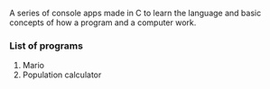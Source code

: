 A series of console apps made in C to learn the language and basic concepts of how a program and a computer work.

### List of programs

1. Mario
2. Population calculator
